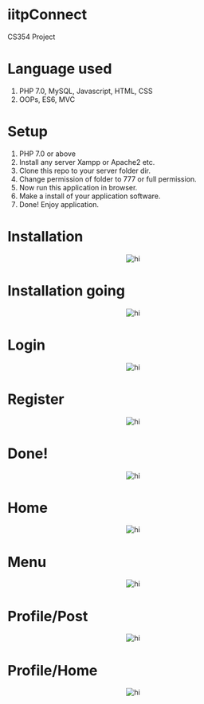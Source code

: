 # iitpConnect
CS354 Project

# Language used
1. PHP 7.0, MySQL, Javascript, HTML, CSS 
2. OOPs, ES6, MVC

# Setup
1. PHP 7.0 or above
2. Install any server Xampp or Apache2 etc.
3. Clone this repo to your server folder dir.
4. Change permission of folder to 777 or full permission.
5. Now run this application in browser.
6. Make a install of your application software.
7. Done! Enjoy application.

# Installation
<p align="center">
  <img src="docs/5.png" alt="hi" class="inline"/>
</p>

# Installation going
<p align="center">
  <img src="docs/6.png" alt="hi" class="inline"/>
</p>

# Login
<p align="center">
  <img src="docs/3.png" alt="hi" class="inline"/>
</p>

# Register
<p align="center">
  <img src="docs/4.png" alt="hi" class="inline"/>
</p>

# Done!
<p align="center">
  <img src="docs/7.png" alt="hi" class="inline"/>
</p>

# Home
<p align="center">
  <img src="docs/1.png" alt="hi" class="inline"/>
</p>

# Menu
<p align="center">
  <img src="docs/2.png" alt="hi" class="inline"/>
</p>

# Profile/Post
<p align="center">
  <img src="docs/8.png" alt="hi" class="inline"/>
</p>

# Profile/Home
<p align="center">
  <img src="docs/9.png" alt="hi" class="inline"/>
</p>
